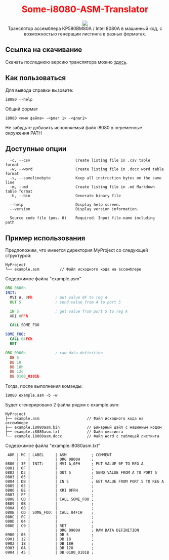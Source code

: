 <div align="center">
  <p align="center">
      <h1 align="center" style="color:red;">Some-i8080-ASM-Translator</h1>
      <img src="https://github.com/GalaxyShad/Some-i8080-ASM-Translator/assets/52833080/2b692322-90f3-4f74-b8f6-969fd142fac9" /><br/>
      Транслятор ассемблера КР580ВМ80А / Intel 8080A в машинный код, с возможностью генерации листинга в разных форматах.
  </p>
</div>

## Ссылка на скачивание
Скачать последнюю версию транслятора можно [здесь](https://github.com/GalaxyShad/Some-i8080-ASM-Translator/releases).


## Как пользоваться
Для вывода справки вызовите:
```
i8080 --help
```
Общий формат 
```
i8080 <имя файла> -<флаг 1> -<флаг2>  
```
Не забудьте добавить исполняемый файл i8080 в переменные окружения PATH

## Доступные опции
```
  -c, --csv                    Create listing file in .csv table format
  -w, --word                   Create listing file in .docx word table format
  -s, --samelinebyte           Keep all instruction bytes on the same line
  -m, --md                     Create listing file in .md Markdown table format
  -b, --bin                    Generate binary file

  --help                       Display help screen.
  --version                    Display version information.

  Source code file (pos. 0)    Required. Input file-name including path
```

## Пример использования
Предположим, что имеется директория MyProject со следующей структурой:
```
MyProject
└── example.asm         // Файл исходного кода на ассемблере 
```
Содержимое файла "example.asm"
```asm
ORG 0800h
INIT:
  MVI A, 0Fh          ; put value 0F to reg A
  OUT 5               ; send value from A to port 5

  IN 5                ; get value from port 5 to reg A
  XRI 0FFh

  CALL SOME_FOO

SOME_FOO:
  CALL 04FCh
  RET

ORG 0900h             ; raw data definition
  DB 5
  DB 18
  DB 18h
  DB 12o
  DB 0100_0101b
```
Тогда, после выполнения команды:
```
i8080 example.asm -b -w
```
Будет сгенерировано 2 файла рядом с example.asm:
```
MyProject
├── example.asm                     // Файл исходного кода на ассемблере
├── example.i8080asm.bin            // Бинарный файл с машинным кодом 
├── example.i8080asm.txt            // Файл листинга 
└── example.i8080asm.docx           // Файл Word с таблицей листинга
```
Содержимое файла "example.i8080asm.txt"
```
 ADR | MC | LABEL     | ASM           ; COMMENT
     |    |           | ORG 0800H     ; 
0800 | 3E | INIT:     | MVI A,0FH     ; PUT VALUE 0F TO REG A
0801 | 0F |           |               ; 
0802 | D3 |           | OUT 5         ; SEND VALUE FROM A TO PORT 5
0803 | 05 |           |               ; 
0804 | DB |           | IN 5          ; GET VALUE FROM PORT 5 TO REG A
0805 | 05 |           |               ; 
0806 | EE |           | XRI 0FFH      ; 
0807 | FF |           |               ; 
0808 | CD |           | CALL SOME_FOO ; 
0809 | 0B |           |               ; 
080A | 08 |           |               ; 
080B | CD | SOME_FOO: | CALL 04FCH    ; 
080C | FC |           |               ; 
080D | 04 |           |               ; 
080E | C9 |           | RET           ; 
     |    |           | ORG 0900H     ; RAW DATA DEFINITION
0900 | 05 |           | DB 5          ; 
0901 | 12 |           | DB 18         ; 
0902 | 18 |           | DB 18H        ; 
0903 | 0A |           | DB 12O        ; 
0904 | 45 |           | DB 0100_0101B ; 
```

